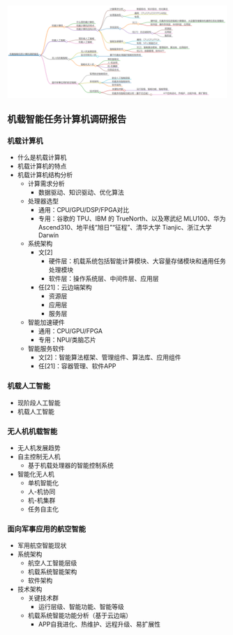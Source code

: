 ![截图](6e5d4a9471ce7b7934b6b3e55b5db00d.png)

## 机载智能任务计算机调研报告

### 机载计算机

- 什么是机载计算机
- 机载计算机的特点
- 机载计算机结构分析
  - 计算需求分析
    - 数据驱动、知识驱动、优化算法
  - 处理器选型
    - 通用：CPU/GPU/DSP/FPGA对比
    - 专用：谷歌的 TPU、IBM 的 TrueNorth、以及寒武纪 MLU100、华为 Ascend310、地平线“旭日”“征程”、清华大学 Tianjic、浙江大学 Darwin
  - 系统架构
    - 文[2]
      - 硬件层：机载系统包括智能计算模块、大容量存储模块和通用任务处理模块
      - 软件层：操作系统层、中间件层、应用层
    - 任[21]：云边端架构
      - 资源层
      - 应用层
      - 服务层
  - 智能加速硬件
    - 通用：CPU/GPU/FPGA
    - 专用：NPU/类脑芯片
  - 智能服务软件
    - 文[2]：智能算法框架、管理组件、算法库、应用组件
    - 任[21]：容器管理、软件APP

### 机载人工智能

- 现阶段人工智能
- 机载人工智能

### 无人机机载智能

- 无人机发展趋势
- 自主控制无人机
  - 基于机载处理器的智能控制系统
- 智能化无人机
  - 单机智能化
  - 人-机协同
  - 机-机集群
  - 任务自主化

### 面向军事应用的航空智能 

- 军用航空智能现状
- 系统架构
  - 航空人工智能层级
  - 机载系统智能架构
  - 软件架构
- 技术架构
  - 关键技术群
    - 运行层级、智能功能、智能等级
  - 机载系统智能功能分析（基于云边端）
    - APP自我进化、热维护、远程升级、易扩展性
